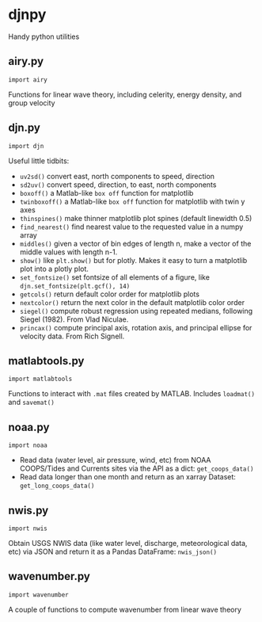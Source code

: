 # djnpy
Handy python utilities

## airy.py
`import airy`

Functions for linear wave theory, including celerity, energy density, and group velocity

## djn.py
`import djn`

Useful little tidbits:

* `uv2sd()` convert east, north components to speed, direction
* `sd2uv()` convert speed, direction, to east, north components
* `boxoff()` a Matlab-like `box off` function for matplotlib
* `twinboxoff()` a Matlab-like `box off` function for matplotlib with twin y axes
* `thinspines()` make thinner matplotlib plot spines (default linewidth 0.5)
* `find_nearest()` find nearest value to the requested value in a numpy array
* `middles()` given a vector of bin edges of length n, make a vector of the middle values with length n-1.
* `show()` like `plt.show()` but for plotly. Makes it easy to turn a matplotlib plot into a plotly plot.
* `set_fontsize()` set fontsize of all elements of a figure, like `djn.set_fontsize(plt.gcf(), 14)`
* `getcols()` return default color order for matplotlib plots
* `nextcolor()` return the next color in the default matplotlib color order
* `siegel()` compute robust regression using repeated medians, following Siegel (1982). From Vlad Niculae.
* `princax()` compute principal axis, rotation axis, and principal ellipse for velocity data. From Rich Signell.

## matlabtools.py
`import matlabtools`

Functions to interact with `.mat` files created by MATLAB. Includes `loadmat()` and `savemat()`

## noaa.py
`import noaa`

* Read data (water level, air pressure, wind, etc) from NOAA COOPS/Tides and Currents sites via the API as a dict: `get_coops_data()`
* Read data longer than one month and return as an xarray Dataset: `get_long_coops_data()`

## nwis.py
`import nwis`

Obtain USGS NWIS data (like water level, discharge, meteorological data, etc) via JSON and return it as a Pandas DataFrame: `nwis_json()`

## wavenumber.py
`import wavenumber`

A couple of functions to compute wavenumber from linear wave theory
